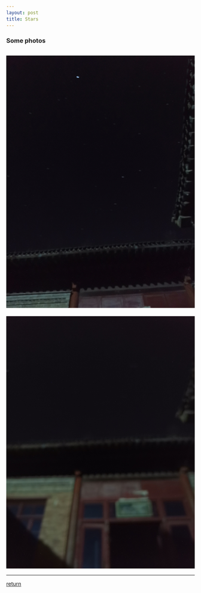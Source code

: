 ```yaml
---
layout: post
title: Stars
---
```


### Some photos

![fig1](/image/IMG_20190818_210409.jpg)
---
![fig2](/image/IMG_20190818_211040.jpg)

***

[return](https://www.tsinghuamakerxian.cn/)

